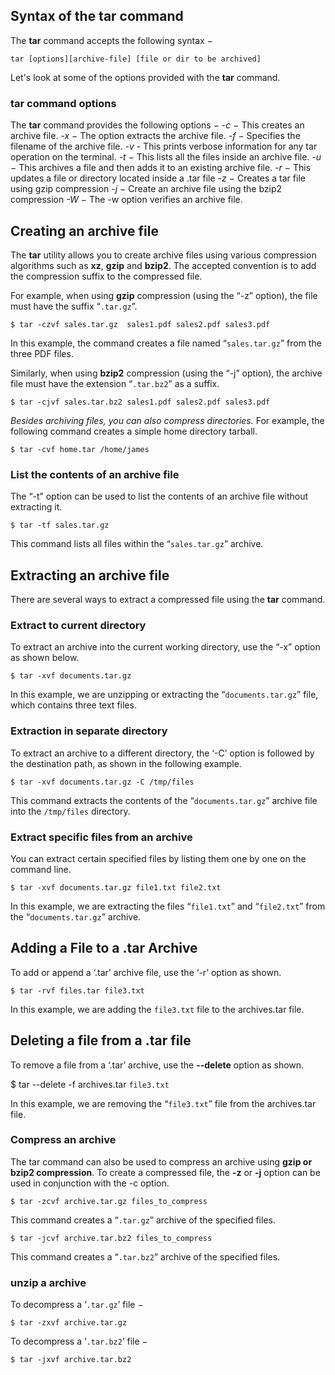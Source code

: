 ## Syntax of the tar command

The **tar** command accepts the following syntax −

```
tar [options][archive-file] [file or dir to be archived]
```

Let's look at some of the options provided with the **tar** command.
### tar command options

The **tar** command provides the following options −
     _-c_ − This creates an archive file.
     _-x_ − The option extracts the archive file.
    _-f_ − Specifies the filename of the archive file.
    _-v_ - This prints verbose information for any tar operation on the terminal.
    _-t_ − This lists all the files inside an archive file.
    _-u_ − This archives a file and then adds it to an existing archive file.
    _-r_ − This updates a file or directory located inside a .tar file
    _-z_ − Creates a tar file using gzip compression
    _-j_ − Create an archive file using the bzip2 compression
    _-W_ − The -w option verifies an archive file.
    
## Creating an archive file

The **tar** utility allows you to create archive files using various compression algorithms such as **xz**, **gzip** and **bzip2**. The accepted convention is to add the compression suffix to the compressed file.

For example, when using **gzip** compression (using the “-z” option), the file must have the suffix “`.tar.gz`”.

```
$ tar -czvf sales.tar.gz  sales1.pdf sales2.pdf sales3.pdf
```

In this example, the command creates a file named “`sales.tar.gz`” from the three PDF files.

Similarly, when using **bzip2** compression (using the “-j” option), the archive file must have the extension “`.tar.bz2`” as a suffix.

```
$ tar -cjvf sales.tar.bz2 sales1.pdf sales2.pdf sales3.pdf
```

*Besides archiving files, you can also compress directories.* For example, the following command creates a simple home directory tarball.

`$ tar -cvf home.tar /home/james`

### List the contents of an archive file

The “-t” option can be used to list the contents of an archive file without extracting it.

`$ tar -tf sales.tar.gz`

This command lists all files within the “`sales.tar.gz`” archive.

## Extracting an archive file

There are several ways to extract a compressed file using the **tar** command.

### Extract to current directory

To extract an archive into the current working directory, use the “-x” option as shown below.

`$ tar -xvf documents.tar.gz`

In this example, we are unzipping or extracting the “`documents.tar.gz`” file, which contains three text files.

### Extraction in separate directory

To extract an archive to a different directory, the ‘-C’ option is followed by the destination path, as shown in the following example.

`$ tar -xvf documents.tar.gz -C /tmp/files`

This command extracts the contents of the “`documents.tar.gz`” archive file into the `/tmp/files` directory.

### Extract specific files from an archive

You can extract certain specified files by listing them one by one on the command line.

`$ tar -xvf documents.tar.gz file1.txt file2.txt`

In this example, we are extracting the files “`file1.txt`” and “`file2.txt`” from the “`documents.tar.gz`” archive.

## Adding a File to a .tar Archive

To add or append a ‘.tar’ archive file, use the ‘-r’ option as shown.

`$ tar -rvf files.tar file3.txt`

In this example, we are adding the `file3.txt` file to the archives.tar file.

## Deleting a file from a .tar file

To remove a file from a ‘.tar’ archive, use the **--delete** option as shown.

$ tar --delete -f archives.tar `file3.txt`

In this example, we are removing the “`file3.txt`” file from the archives.tar file.

### Compress an archive

The tar command can also be used to compress an archive using **gzip or bzip2 compression**. To create a compressed file, the **-z** or **-j** option can be used in conjunction with the -c option.

`$ tar -zcvf archive.tar.gz files_to_compress`

This command creates a “`.tar.gz`” archive of the specified files.

`$ tar -jcvf archive.tar.bz2 files_to_compress`

This command creates a “`.tar.bz2`” archive of the specified files.

### unzip a archive

To decompress a ‘`.tar.gz`’ file −

`$ tar -zxvf archive.tar.gz`

To decompress a ‘`.tar.bz2`’ file −

`$ tar -jxvf archive.tar.bz2`